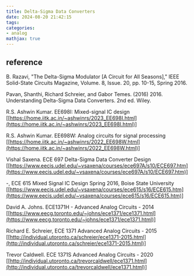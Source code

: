 ```yaml
---
title: Delta-Sigma Data Converters
date: 2024-08-20 21:42:15
tags:
categories:
- analog
mathjax: true
---
```






## reference

B. Razavi, "The Delta-Sigma Modulator [A Circuit for All Seasons]," IEEE Solid-State Circuits Magazine, Volume. 8, Issue. 20, pp. 10-15, Spring 2016.

Pavan, Shanthi, Richard Schreier, and Gabor Temes. (2016) 2016. Understanding Delta-Sigma Data Converters. 2nd ed. Wiley.


R.S. Ashwin Kumar. EE698I: Mixed-signal IC design [[https://home.iitk.ac.in/~ashwinrs/2023_EE698I.html](https://home.iitk.ac.in/~ashwinrs/2023_EE698I.html)]

R.S. Ashwin Kumar. EE698W: Analog circuits for signal processing [[https://home.iitk.ac.in/~ashwinrs/2022_EE698W.html](https://home.iitk.ac.in/~ashwinrs/2022_EE698W.html)]


Vishal Saxena. ECE 697 Delta-Sigma Data Converter Design [[https://www.eecis.udel.edu/~vsaxena/courses/ece697A/s10/ECE697.htm](https://www.eecis.udel.edu/~vsaxena/courses/ece697A/s10/ECE697.htm)]

-, ECE 615 Mixed Signal IC Design Spring 2016, Boise State University [[https://www.eecis.udel.edu/~vsaxena/courses/ece615/s16/ECE615.htm](https://www.eecis.udel.edu/~vsaxena/courses/ece615/s16/ECE615.htm)]


David A. Johns. ECE1371H - Advanced Analog Circuits - 2014 [[https://www.eecg.toronto.edu/~johns/ece1371/ece1371.html](https://www.eecg.toronto.edu/~johns/ece1371/ece1371.html)]

Richard E. Schreier, ECE 1371 Advanced Analog Circuits - 2015 [[http://individual.utoronto.ca/schreier/ece1371-2015.html](http://individual.utoronto.ca/schreier/ece1371-2015.html)]

Trevor Caldwell. ECE 1371S Advanced Analog Circuits  - 2020 [[http://individual.utoronto.ca/trevorcaldwell/ece1371.html](http://individual.utoronto.ca/trevorcaldwell/ece1371.html)]
